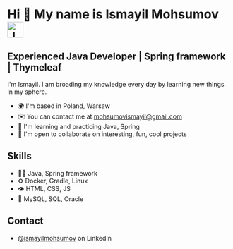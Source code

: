 
Hi 👋 My name is Ismayil Mohsumov <img src="https://raw.githubusercontent.com/danielcranney/readme-generator/main/public/icons/skills/java-colored.svg" width="36" height="36" alt="Java" />
============================

## Experienced Java Developer | Spring framework | Thymeleaf
I'm Ismayil. I am broading my knowledge every day by learning new things in my sphere.

* 🌍  I'm based in Poland, Warsaw
* ✉️  You can contact me at [mohsumovismayil@gmail.com](mailto:mohsumovismayil@gmail.com)
* 🧠  I'm learning and practicing Java, Spring
* 🤝  I'm open to collaborate on interesting, fun, cool projects

## Skills
- 👨‍💻 Java, Spring framework
- ⚙️ Docker, Gradle, Linux
- 👁️ HTML, CSS, JS
- 💽 MySQL, SQL, Oracle

## Contact
- [@ismayilmohsumov](https://www.linkedin.com/in/ismayil-mohsumov/) on LinkedIn
